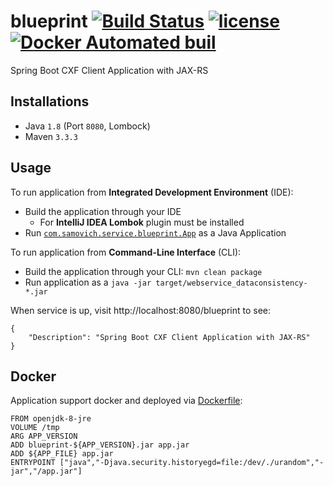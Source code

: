 # blueprint [![Build Status](https://travis-ci.org/vsamov/blueprint.svg?branch=master)](https://travis-ci.org/vsamov/blueprint) [![license](https://img.shields.io/github/license/mashape/apistatus.svg?maxAge=2592000)](LICENSE) [![Docker Automated buil](https://img.shields.io/docker/automated/jrottenberg/ffmpeg.svg)](https://hub.docker.com/r/vsamov/blueprint/)

Spring Boot CXF Client Application with JAX-RS 

## Installations

- Java `1.8` (Port `8080`, Lombock)
- Maven `3.3.3`

## Usage

To run application from **Integrated Development Environment** (IDE):

- Build the application through your IDE
  - For **IntelliJ IDEA Lombok** plugin must be installed
- Run [`com.samovich.service.blueprint.App`](/src/main/java/com/samovich/service/blueprint/App.java) as a Java Application

To run application from **Command-Line Interface** (CLI):

- Build the application through your CLI: `mvn clean package`
- Run application as a `java -jar target/webservice_dataconsistency-*.jar`

When service is up, visit http://localhost:8080/blueprint to see:

    {
        "Description": "Spring Boot CXF Client Application with JAX-RS"
    }

## Docker

Application support docker and deployed via [Dockerfile](Dockerfile):
    
    FROM openjdk-8-jre
    VOLUME /tmp
    ARG APP_VERSION
    ADD blueprint-${APP_VERSION}.jar app.jar
    ADD ${APP_FILE} app.jar
    ENTRYPOINT ["java","-Djava.security.historyegd=file:/dev/./urandom","-jar","/app.jar"]

